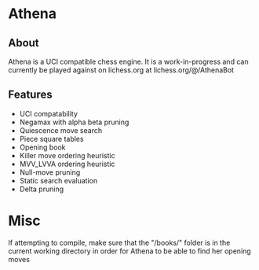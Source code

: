 # Athena

## About
Athena is a UCI compatible chess engine. It is a work-in-progress and can currently be played against on lichess.org at lichess.org/@/AthenaBot

## Features
* UCI compatability
* Negamax with alpha beta pruning
* Quiescence move search
* Piece square tables
* Opening book
* Killer move ordering heuristic
* MVV_LVVA ordering heuristic
* Null-move pruning
* Static search evaluation
* Delta pruning

# Misc
If attempting to compile, make sure that the "/books/" folder is in the current working directory in order for Athena to be able to find her opening moves